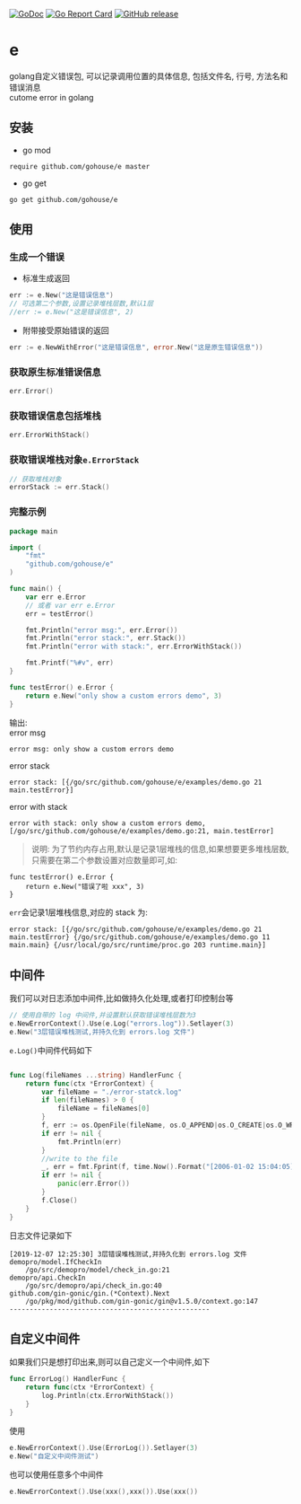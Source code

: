 
[![GoDoc](https://godoc.org/github.com/gohouse/e?status.svg)](https://godoc.org/github.com/gohouse/e)
[![Go Report Card](https://goreportcard.com/badge/github.com/gohouse/e)](https://goreportcard.com/report/github.com/gohouse/e)
[![GitHub release](https://img.shields.io/github/release/gohouse/e.svg)](https://github.com/gohouse/e/releases/latest)

# e

golang自定义错误包, 可以记录调用位置的具体信息, 包括文件名, 行号, 方法名和错误消息  
cutome error in golang

## 安装

- go mod 
```shell script
require github.com/gohouse/e master
```

- go get
```shell
go get github.com/gohouse/e
```

## 使用

### 生成一个错误
- 标准生成返回
```go
err := e.New("这是错误信息")
// 可选第二个参数,设置记录堆栈层数,默认1层
//err := e.New("这是错误信息", 2)
```

- 附带接受原始错误的返回
```go
err := e.NewWithError("这是错误信息", error.New("这是原生错误信息"))
```

### 获取原生标准错误信息
```go
err.Error()
```

### 获取错误信息包括堆栈
```go
err.ErrorWithStack()
```

### 获取错误堆栈对象`e.ErrorStack`
```go
// 获取堆栈对象
errorStack := err.Stack()
```

### 完整示例
```go
package main

import (
	"fmt"
	"github.com/gohouse/e"
)

func main() {
	var err e.Error
	// 或者 var err e.Error
	err = testError()

	fmt.Println("error msg:", err.Error())
	fmt.Println("error stack:", err.Stack())
	fmt.Println("error with stack:", err.ErrorWithStack())

	fmt.Printf("%#v", err)
}

func testError() e.Error {
	return e.New("only show a custom errors demo", 3)
}
```
输出:  
error msg
```bash
error msg: only show a custom errors demo
```
error stack
```shell script
error stack: [{/go/src/github.com/gohouse/e/examples/demo.go 21 main.testError}]
```
error with stack
```shell script
error with stack: only show a custom errors demo, [/go/src/github.com/gohouse/e/examples/demo.go:21, main.testError]
```

> 说明: 为了节约内存占用,默认是记录1层堆栈的信息,如果想要更多堆栈层数,只需要在第二个参数设置对应数量即可,如:  
```shell script
func testError() e.Error {
	return e.New("错误了啦 xxx", 3)
}
```
`err`会记录1层堆栈信息,对应的 stack 为:
```shell script
error stack: [{/go/src/github.com/gohouse/e/examples/demo.go 21 main.testError} {/go/src/github.com/gohouse/e/examples/demo.go 11 main.main} {/usr/local/go/src/runtime/proc.go 203 runtime.main}]
```

## 中间件
我们可以对日志添加中间件,比如做持久化处理,或者打印控制台等
```go
// 使用自带的 log 中间件,并设置默认获取错误堆栈层数为3
e.NewErrorContext().Use(e.Log("errors.log")).Setlayer(3)
e.New("3层错误堆栈测试,并持久化到 errors.log 文件")
```
`e.Log()`中间件代码如下
```go

func Log(fileNames ...string) HandlerFunc {
	return func(ctx *ErrorContext) {
		var fileName = "./error-statck.log"
		if len(fileNames) > 0 {
			fileName = fileNames[0]
		}
		f, err := os.OpenFile(fileName, os.O_APPEND|os.O_CREATE|os.O_WRONLY, 0666)
		if err != nil {
			fmt.Println(err)
		}
		//write to the file
		_, err = fmt.Fprint(f, time.Now().Format("[2006-01-02 15:04:05] "), ctx.ErrorWithStack(), "--------------------------------------------------\n")
		if err != nil {
			panic(err.Error())
		}
		f.Close()
	}
}
```
日志文件记录如下
```shell script
[2019-12-07 12:25:30] 3层错误堆栈测试,并持久化到 errors.log 文件
demopro/model.IfCheckIn
    /go/src/demopro/model/check_in.go:21
demopro/api.CheckIn
    /go/src/demopro/api/check_in.go:40
github.com/gin-gonic/gin.(*Context).Next
    /go/pkg/mod/github.com/gin-gonic/gin@v1.5.0/context.go:147
--------------------------------------------------
```
## 自定义中间件
如果我们只是想打印出来,则可以自己定义一个中间件,如下
```go
func ErrorLog() HandlerFunc {
	return func(ctx *ErrorContext) {
		log.Println(ctx.ErrorWithStack())
	}
}
```
使用
```go
e.NewErrorContext().Use(ErrorLog()).Setlayer(3)
e.New("自定义中间件测试")
```
也可以使用任意多个中间件
```go
e.NewErrorContext().Use(xxx(),xxx()).Use(xxx())
```